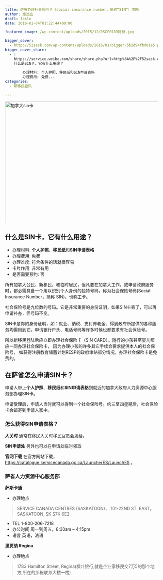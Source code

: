 ```yaml
---
title: 萨省办理社会保险卡（social insurance number，简称“SIN”）攻略
author: 童远山
draft: fasle
date: 2016-01-04T01:22:44+00:00

featured_image: /wp-content/uploads/2015/12/DSCF0189拷貝.jpg

bigger_cover:
  - http://52sask.com/wp-content/uploads/2016/01/bigger-5b2d94fbd01e5.png
bigger_cover_share:
  - |
    https://service.weibo.com/share/share.php?url=http%3A%2F%2F52sask.com%2Farticle%2F636&type=button&language=zh_cn&searchPic=true&pic=http%3A%2F%2F52sask.com%2Fwp-content%2Fuploads%2F2016%2F01%2Fbigger-5b2d94fbd01e5.png&title=【萨省办理社会保险卡（social insurance number，简称“SIN”）攻略】
    什么是SIN卡，它有什么用途？
    
    	办理材料: 个人护照、移民纸和SIN申请表格
    	办理费用: 免费...
categories:
  - 新移民登陆

---
```

<img decoding="async" loading="lazy" class="size-full wp-image-690 aligncenter" src="http://52sask.com/wp-content/uploads/2015/12/DSCF0189拷貝.jpg" alt="加拿大sin卡" width="600" height="399" />

## 什么是SIN卡，它有什么用途？

  * 办理材料: **个人护照**、**移民纸**和**SIN申请表格**
  * 办理费用: 免费
  * 办理难度: 符合条件的话就很容易
  * 卡片作用: 非常有用
  * 是否需要预约: 否

所有加拿大公民、新移民，和临时居民，但凡要在加拿大工作，或申请政府服务时，都必需具备一个用以识别个人身份的独特号码，称为社会保险号码(Social Insurance Number，简称 SIN)，也称工卡。

社会保险号是九位数的号码。它是非常重要的身份证明，如果SIN卡丢了，可以再申请补办，但号码不变。

SIN卡是你的身份证明，如：就业、纳税、支付养老金、得到政府所提供的各种服务均需用到它。申请银行户头、电话号码等许多时候也都要求有社会保险号。

所以新移民登陆后应立即办理社会保险卡（SIN CARD）。随行的小孩甚至婴儿都应一同办理社会保险卡， 因为办理小孩的许多其它手续会要求提供本人的社会保险号， 如获得注册教育储蓄计划RESP的政府津贴部分情况。办理社会保险卡是免费的。

## 在萨省怎么申请SIN卡？

申请人带上**个人护照**、**移民纸**和**SIN申请表格**到就近的加拿大政府人力资源中心服务部办理SIN卡。

申请受理后，申请人当时就可以得到一个社会保险号。约三至四星期后，社会保险卡会邮寄到申请人家中。

### 怎么获得SIN申请表格？

**入关时** 通常在移民入关时移民官员会发给。

**SIN申请处** 另外也可以在申请处临时领取

**官网下载** 在官方网站下载，https://catalogue.servicecanada.gc.ca/LauncherES/LaunchES 。

### 萨省人力资源中心服务部

**萨斯卡通**

  * 办理地点

> SERVICE CANADA CENTRES (SASKATOON)， 101-22ND ST. EAST， SASKATOON, SK S7K 0E2

  * TEL 1-800-206-7218
  * 办公时间 周一到周五，8:30am – 4:15pm
  * 语言 英语，法语

**里贾纳 Regina**

  * 办理地点

> 1783 Hamilton Street, Regina(枫叶银行,就是企业家移民交7万5的那个地方,所在的那栋联邦大楼一楼)